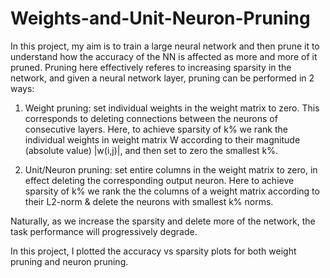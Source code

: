 # Weights-and-Unit-Neuron-Pruning

In this project, my aim is to train a large neural network and then prune it to understand how the accuracy of the NN is
affected as more and more of it pruned. Pruning here effectively referes to increasing sparsity in the network, and given a
neural network layer, pruning can be performed in 2 ways:

1. Weight pruning: set individual weights in the weight matrix to zero. This corresponds to deleting connections between the
neurons of consecutive layers. Here, to achieve sparsity of k% we rank the individual weights in weight matrix W according
to their magnitude (absolute value) |w(i,j)|, and then set to zero the smallest k%.

2. Unit/Neuron pruning: set entire columns in the weight matrix to zero, in effect deleting the corresponding output neuron.
Here to achieve sparsity of k% we rank the the columns of a weight matrix according to their L2-norm & delete the neurons with  smallest k% norms.

Naturally, as we increase the sparsity and delete more of the network, the task performance will progressively degrade.

In this project, I plotted the accuracy vs sparsity plots for both weight pruning and neuron pruning.
